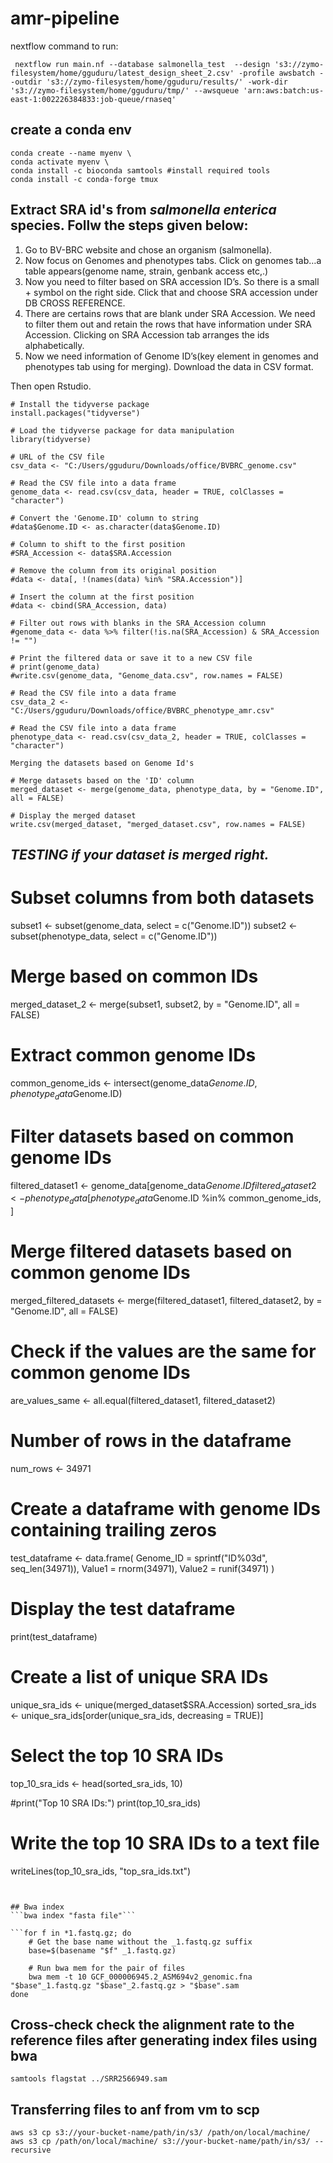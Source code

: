 # amr-pipeline
nextflow command to run:
```
 nextflow run main.nf --database salmonella_test  --design 's3://zymo-filesystem/home/gguduru/latest_design_sheet_2.csv' -profile awsbatch --outdir 's3://zymo-filesystem/home/gguduru/results/' -work-dir 's3://zymo-filesystem/home/gguduru/tmp/' --awsqueue 'arn:aws:batch:us-east-1:002226384833:job-queue/rnaseq'
```

## create a conda env

```
conda create --name myenv \
conda activate myenv \
conda install -c bioconda samtools #install required tools
conda install -c conda-forge tmux
```

## Extract SRA id's from _salmonella enterica_ species. Follw the steps given below:
1. Go to BV-BRC website and chose an organism (salmonella). 
2. Now focus on Genomes and phenotypes tabs. Click on genomes tab…a table appears(genome name, strain, genbank access etc,.)
3. Now you need to filter based on SRA accession ID’s. So there is a small + symbol on the right side. Click that and choose SRA accession under DB CROSS REFERENCE.
4. There are certains rows that are blank under SRA Accession. We need to filter them out and retain the rows that have information under SRA Accession. Clicking on SRA Accession tab arranges the ids alphabetically.
5. Now we need information of Genome ID’s(key element in genomes and phenotypes tab using for merging). Download the data in CSV format. 

Then open Rstudio.
```{r}
# Install the tidyverse package
install.packages("tidyverse")

# Load the tidyverse package for data manipulation
library(tidyverse)

# URL of the CSV file
csv_data <- "C:/Users/gguduru/Downloads/office/BVBRC_genome.csv"

# Read the CSV file into a data frame
genome_data <- read.csv(csv_data, header = TRUE, colClasses = "character")

# Convert the 'Genome.ID' column to string
#data$Genome.ID <- as.character(data$Genome.ID)

# Column to shift to the first position
#SRA_Accession <- data$SRA.Accession

# Remove the column from its original position
#data <- data[, !(names(data) %in% "SRA.Accession")]

# Insert the column at the first position
#data <- cbind(SRA_Accession, data)

# Filter out rows with blanks in the SRA_Accession column
#genome_data <- data %>% filter(!is.na(SRA_Accession) & SRA_Accession != "")

# Print the filtered data or save it to a new CSV file
# print(genome_data)
#write.csv(genome_data, "Genome_data.csv", row.names = FALSE)

# Read the CSV file into a data frame
csv_data_2 <- "C:/Users/gguduru/Downloads/office/BVBRC_phenotype_amr.csv"

# Read the CSV file into a data frame
phenotype_data <- read.csv(csv_data_2, header = TRUE, colClasses = "character")

Merging the datasets based on Genome Id's

# Merge datasets based on the 'ID' column
merged_dataset <- merge(genome_data, phenotype_data, by = "Genome.ID", all = FALSE)

# Display the merged dataset
write.csv(merged_dataset, "merged_dataset.csv", row.names = FALSE)
```

## *TESTING if your dataset is merged right.*
# Subset columns from both datasets
subset1 <- subset(genome_data, select = c("Genome.ID"))
subset2 <- subset(phenotype_data, select = c("Genome.ID"))

# Merge based on common IDs
merged_dataset_2 <- merge(subset1, subset2, by = "Genome.ID", all = FALSE)

# Extract common genome IDs
common_genome_ids <- intersect(genome_data$Genome.ID, phenotype_data$Genome.ID)

# Filter datasets based on common genome IDs
filtered_dataset1 <- genome_data[genome_data$Genome.ID %in% common_genome_ids, ]
filtered_dataset2 <- phenotype_data[phenotype_data$Genome.ID %in% common_genome_ids, ]

# Merge filtered datasets based on common genome IDs
merged_filtered_datasets <- merge(filtered_dataset1, filtered_dataset2, by = "Genome.ID", all = FALSE)

# Check if the values are the same for common genome IDs
are_values_same <- all.equal(filtered_dataset1, filtered_dataset2)

# Number of rows in the dataframe
num_rows <- 34971

# Create a dataframe with genome IDs containing trailing zeros
test_dataframe <- data.frame(
  Genome_ID = sprintf("ID%03d", seq_len(34971)),
  Value1 = rnorm(34971),
  Value2 = runif(34971)
)

# Display the test dataframe
print(test_dataframe)

# Create a list of unique SRA IDs
unique_sra_ids <- unique(merged_dataset$SRA.Accession)
sorted_sra_ids <- unique_sra_ids[order(unique_sra_ids, decreasing = TRUE)]

# Select the top 10 SRA IDs
top_10_sra_ids <- head(sorted_sra_ids, 10)

#print("Top 10 SRA IDs:")
print(top_10_sra_ids)

# Write the top 10 SRA IDs to a text file
writeLines(top_10_sra_ids, "top_sra_ids.txt")
```


## Bwa index
```bwa index "fasta file"```

```for f in *1.fastq.gz; do
    # Get the base name without the _1.fastq.gz suffix
    base=$(basename "$f" _1.fastq.gz)

    # Run bwa mem for the pair of files
    bwa mem -t 10 GCF_000006945.2_ASM694v2_genomic.fna "$base"_1.fastq.gz "$base"_2.fastq.gz > "$base".sam
done
```
## Cross-check check the alignment rate to the reference files after generating index files using bwa 
```samtools flagstat ../SRR2566949.sam```

## Transferring files to anf from vm to scp
```
aws s3 cp s3://your-bucket-name/path/in/s3/ /path/on/local/machine/
aws s3 cp /path/on/local/machine/ s3://your-bucket-name/path/in/s3/ --recursive
```
